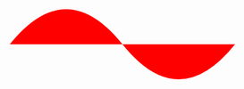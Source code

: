 <!DOCTYPE html>
<html lang="en">
<head>
  <meta charset="UTF-8">
  <meta name="viewport" content="width=device-width, initial-scale=1.0">
  <title>Snake Animation</title>
  <style>
    /* Style for the snake */
    #snake {
      width: 50px;
      height: 50px;
      fill: red;
      animation: snakeMove 5s linear infinite;
    }

    /* Keyframe animation for the snake */
    @keyframes snakeMove {
      0% {
        transform: translateX(0);
      }
      50% {
        transform: translateX(200px);
      }
      100% {
        transform: translateX(0);
      }
    }
  </style>
</head>
<body>
  <!-- SVG container for the snake -->
  <svg xmlns="http://www.w3.org/2000/svg" viewBox="0 0 100 100">
    <path id="snake" d="M10,50 Q30,25 50,50 Q70,75 90,50" />
  </svg>
</body>
</html>

